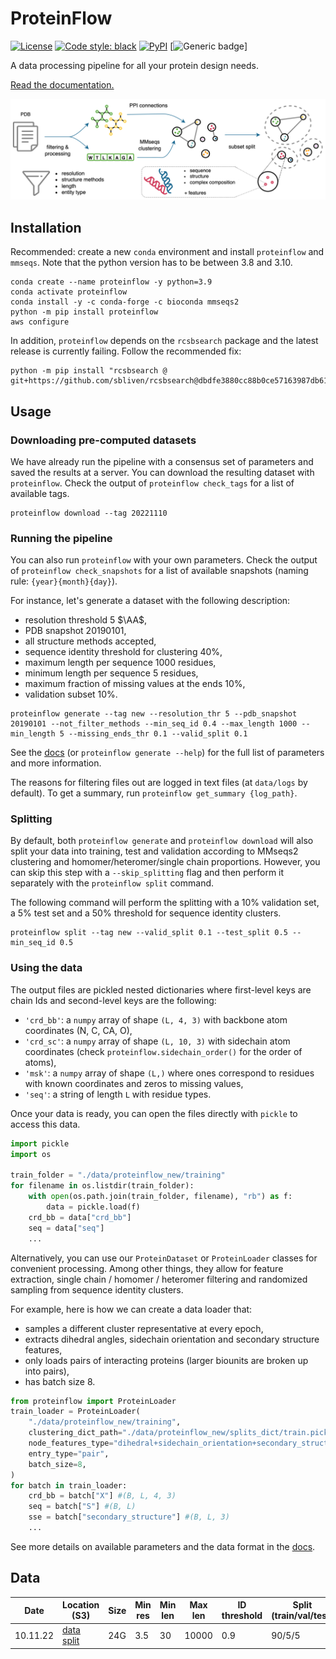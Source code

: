 # ProteinFlow

[![License](https://img.shields.io/badge/License-BSD_3--Clause-blue.svg)](https://opensource.org/licenses/BSD-3-Clause)
[![Code style: black](https://img.shields.io/badge/code%20style-black-000000.svg)](https://github.com/psf/black)
[![PyPI](https://img.shields.io/pypi/v/proteinflow)](https://pypi.org/project/proteinflow/)
[![Generic badge](https://img.shields.io/badge/Contributions-Welcome-brightgreen.svg)]

A data processing pipeline for all your protein design needs.

[Read the documentation.](https://adaptyvbio.github.io/ProteinFlow/)

![overview](fig_pipeline.png)

## Installation
Recommended: create a new `conda` environment and install `proteinflow` and `mmseqs`. Note that the python version has to be between 3.8 and 3.10. 
```
conda create --name proteinflow -y python=3.9
conda activate proteinflow
conda install -y -c conda-forge -c bioconda mmseqs2
python -m pip install proteinflow
aws configure
```
In addition, `proteinflow` depends on the `rcsbsearch` package and the latest release is currently failing. Follow the recommended fix:
```
python -m pip install "rcsbsearch @ git+https://github.com/sbliven/rcsbsearch@dbdfe3880cc88b0ce57163987db613d579400c8e"
```

## Usage
### Downloading pre-computed datasets
We have already run the pipeline with a consensus set of parameters and saved the results at a server. You can download the resulting dataset with `proteinflow`. Check the output of `proteinflow check_tags` for a list of available tags.
```
proteinflow download --tag 20221110 
```

### Running the pipeline
You can also run `proteinflow` with your own parameters. Check the output of `proteinflow check_snapshots` for a list of available snapshots (naming rule: `{year}{month}{day}`).

For instance, let's generate a dataset with the following description:
- resolution threshold 5 $\AA$,
- PDB snapshot 20190101,
- all structure methods accepted,
- sequence identity threshold for clustering 40%,
- maximum length per sequence 1000 residues,
- minimum length per sequence 5 residues,
- maximum fraction of missing values at the ends 10%,
- validation subset 10%.

```
proteinflow generate --tag new --resolution_thr 5 --pdb_snapshot 20190101 --not_filter_methods --min_seq_id 0.4 --max_length 1000 --min_length 5 --missing_ends_thr 0.1 --valid_split 0.1
```
See the [docs](https://adaptyvbio.github.io/ProteinFlow/) (or `proteinflow generate --help`) for the full list of parameters and more information.

The reasons for filtering files out are logged in text files (at `data/logs` by default). To get a summary, run `proteinflow get_summary {log_path}`.

### Splitting
By default, both `proteinflow generate` and `proteinflow download` will also split your data into training, test and validation according to MMseqs2 clustering and homomer/heteromer/single chain proportions. However, you can skip this step with a `--skip_splitting` flag and then perform it separately with the `proteinflow split` command.

The following command will perform the splitting with a 10% validation set, a 5% test set and a 50% threshold for sequence identity clusters.
```
proteinflow split --tag new --valid_split 0.1 --test_split 0.5 --min_seq_id 0.5
```

### Using the data
The output files are pickled nested dictionaries where first-level keys are chain Ids and second-level keys are the following:
- `'crd_bb'`: a `numpy` array of shape `(L, 4, 3)` with backbone atom coordinates (N, C, CA, O),
- `'crd_sc'`: a `numpy` array of shape `(L, 10, 3)` with sidechain atom coordinates (check `proteinflow.sidechain_order()` for the order of atoms),
- `'msk'`: a `numpy` array of shape `(L,)` where ones correspond to residues with known coordinates and
    zeros to missing values,
- `'seq'`: a string of length `L` with residue types.

Once your data is ready, you can open the files directly with `pickle` to access this data.

```python
import pickle
import os

train_folder = "./data/proteinflow_new/training"
for filename in os.listdir(train_folder):
    with open(os.path.join(train_folder, filename), "rb") as f:
        data = pickle.load(f)
    crd_bb = data["crd_bb"]
    seq = data["seq"]
    ...
```

Alternatively, you can use our `ProteinDataset` or `ProteinLoader` classes 
for convenient processing. Among other things, they allow for feature extraction, single chain / homomer / heteromer filtering and randomized sampling from sequence identity clusters.

For example, here is how we can create a data loader that:
- samples a different cluster representative at every epoch,
- extracts dihedral angles, sidechain orientation and secondary structure features,
- only loads pairs of interacting proteins (larger biounits are broken up into pairs),
- has batch size 8.

```python
from proteinflow import ProteinLoader
train_loader = ProteinLoader(
    "./data/proteinflow_new/training", 
    clustering_dict_path="./data/proteinflow_new/splits_dict/train.pickle",
    node_features_type="dihedral+sidechain_orientation+secondary_structure",
    entry_type="pair",
    batch_size=8,
)
for batch in train_loader:
    crd_bb = batch["X"] #(B, L, 4, 3)
    seq = batch["S"] #(B, L)
    sse = batch["secondary_structure"] #(B, L, 3)
    ...
```
See more details on available parameters and the data format in the [docs](https://adaptyvbio.github.io/ProteinFlow/).

## Data

|Date    |Location (S3)|Size|Min res|Min len|Max len|ID threshold|Split (train/val/test)|Missing thr (ends/middle)|
|--------|--------|----|-------|-------|-------|------------|-----|-----------|
|10.11.22|[data](s3://ml4-main-storage/proteinflow_20221110/) [split]("s3://ml4-main-storage/proteinflow_20221110_splits_dict/")|24G|3.5|30|10000|0.9|90/5/5|0.3/0.1



